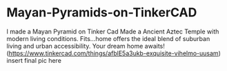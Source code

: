 # Mayan-Pyramids-on-TinkerCAD
I made a Mayan Pyramid on Tinker Cad
Made a Ancient Aztec Temple with modern living conditions. Fits...home offers the ideal blend of suburban living and urban accessibility. Your dream home awaits!
(https://www.tinkercad.com/things/afblE5a3ukb-exquisite-vihelmo-uusam)‌‌‌‌‌‌‌‌‌
insert final pic here
